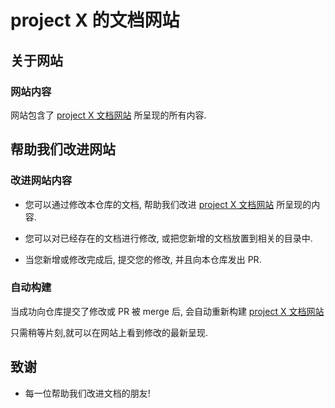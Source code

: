 # project X 的文档网站

## 关于网站

### 网站内容

网站包含了 [project X 文档网站](https://xtls.github.io/) 所呈现的所有内容.

## 帮助我们改进网站

### 改进网站内容

- 您可以通过修改本仓库的文档, 帮助我们改进 [project X 文档网站](https://xtls.github.io/) 所呈现的内容.

- 您可以对已经存在的文档进行修改, 或把您新增的文档放置到相关的目录中.

- 当您新增或修改完成后, 提交您的修改, 并且向本仓库发出 PR.

### 自动构建

当成功向仓库提交了修改或 PR 被 merge 后, 会自动重新构建 [project X 文档网站](https://xtls.github.io/)

只需稍等片刻,就可以在网站上看到修改的最新呈现.

## 致谢

- 每一位帮助我们改进文档的朋友!

